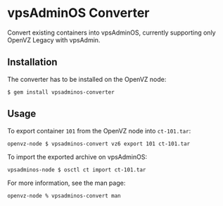 vpsAdminOS Converter
====================

Convert existing containers into vpsAdminOS, currently supporting only OpenVZ
Legacy with vpsAdmin.

## Installation
The converter has to be installed on the OpenVZ node:

    $ gem install vpsadminos-converter

## Usage
To export container `101` from the OpenVZ node into `ct-101.tar`:

    openvz-node $ vpsadminos-convert vz6 export 101 ct-101.tar

To import the exported archive on vpsAdminOS:

    vpsadminos-node $ osctl ct import ct-101.tar

For more information, see the man page:

    openvz-node % vpsadminos-convert man
